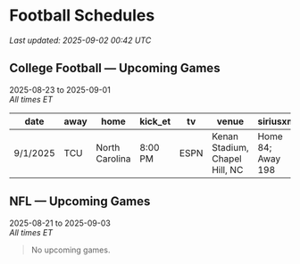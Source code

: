# Football Schedules

_Last updated: 2025-09-02 00:42 UTC_

## College Football — Upcoming Games
2025-08-23 to 2025-09-01  
_All times ET_  

| date | away | home | kick_et | tv | venue | siriusxm | espnbet_spread | espnbet_total |
| --- | --- | --- | --- | --- | --- | --- | --- | --- |
| 9/1/2025 | TCU | North Carolina | 8:00 PM | ESPN | Kenan Stadium, Chapel Hill, NC | Home 84; Away 198 |  |  |

## NFL — Upcoming Games
2025-08-21 to 2025-09-03  
_All times ET_  

> No upcoming games.

